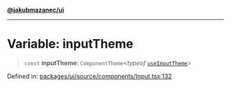 [**@jakubmazanec/ui**](../README.md)

---

# Variable: inputTheme

> `const` **inputTheme**: `ComponentTheme`\<_typeof_
> [`useInputTheme`](../functions/useInputTheme.md)\>

Defined in:
[packages/ui/source/components/Input.tsx:132](https://github.com/jakubmazanec/tools/blob/797379ce98752dc838b82c8398e04d90c58ce9e7/packages/ui/source/components/Input.tsx#L132)
